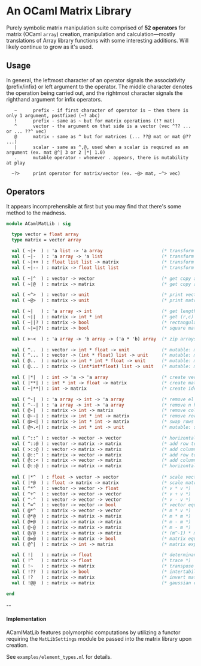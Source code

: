 # An OCaml Matrix Library

Purely symbolic matrix manipulation suite comprised of **52 operators** for matrix (OCaml `array`) creation, manipulation and calculation—mostly translations of Array library functions with some interesting additions. Will likely continue to grow as it's used.



## Usage

In general, the leftmost character of an operator signals the associativity (prefix/infix) or left argument to the operator. The middle character denotes the operation being carried out, and the rightmost character signals the righthand argument for infix operators.
```
   ~      prefix - if first character of operator is ~ then there is only 1 argument, postfixed (~? abc) 
   !      prefix - same as ~ but for matrix operations (!? mat)
   ^      vector - the argument on that side is a vector (vec ^?? ... or ... ??^ vec)
   @      matrix - same as ^ but for matrices (... ??@ mat or mat @?? ...)
   |      scalar - same as ^,@, used when a scalar is required as an argument (ex. mat @^| 3 or 2 |*| 1.0)
   .      mutable operator - whenever . appears, there is mutability at play 

  ~?>     print operator for matrix/vector (ex. ~@> mat, ~^> vec)
```



## Operators

It appears incomprehensible at first but you may find that there's some method to the madness.
``` ocaml
module ACamlMatLib : sig

  type vector = float array         
  type matrix = vector array  

  val ( ~|+  ) : 'a list -> 'a array                      (* transform list to array *)
  val ( ~|-  ) : 'a array -> 'a list                      (* transform array to list *)
  val ( ~|++ ) : float list list -> matrix                (* transform list list to matrix *)
  val ( ~|-- ) : matrix -> float list list                (* transform matrix to list list *)

  val ( ~|^  ) : vector -> vector                         (* get copy a vector *)
  val ( ~|@  ) : matrix -> matrix                         (* get copy a matrix *)

  val ( ~^>  ) : vector -> unit                           (* print vector *)
  val ( ~@>  ) : matrix -> unit                           (* print matrix *)

  val ( ~|   ) : 'a array -> int                          (* get length of v, or #rows of m *)
  val ( ~||  ) : matrix -> int * int                      (* get (r,c) size of matrix *)
  val ( ~||? ) : matrix -> bool                           (* rectangular matrix test *)
  val ( ~|=|?) : matrix -> bool                           (* square matrix test *)

  val ( >~<  ) : 'a array -> 'b array -> ('a * 'b) array  (* zip arrays to tupled array *)

  val ( ^..  ) : vector -> int * float -> unit            (* mutable: modify index in vector *)
  val ( ^... ) : vector -> (int * float) list -> unit     (* mutable: modify many vector els *)
  val ( @..  ) : matrix -> int * int * float -> unit      (* mutable: modify index in matrix *)
  val ( @... ) : matrix -> (int*int*float) list -> unit   (* mutable: modify many els in mat *)

  val ( |*|  ) : int -> 'a -> 'a array                    (* create vector *)
  val ( |**| ) : int * int -> float -> matrix             (* create matrix *)
  val ( ~|**|) : int -> matrix                            (* create identity matrix of size *)

  val ( ^-|  ) : 'a array -> int -> 'a array              (* remove el from v, or row from m *)
  val ( ^--| ) : 'a array -> int -> 'a array              (* remove n head elements *)
  val ( @-|  ) : matrix -> int -> matrix                  (* remove col from matrix *)
  val ( @--| ) : matrix -> int * int -> matrix            (* remove row,col from matrix *)
  val ( @><| ) : matrix -> int * int -> matrix            (* swap rows in matrix *)
  val ( @>.<|) : matrix -> int * int -> unit              (* mutable: swap rows in matrix *)

  val ( ^::^ ) : vector -> vector -> vector               (* horizontally join vectors *)
  val ( ^::@ ) : vector -> matrix -> matrix               (* add row to top of matrix *)
  val ( >::@ ) : vector -> matrix -> matrix               (* add column to front of matrix *)
  val ( @::^ ) : matrix -> vector -> matrix               (* add row to bottom of matrix *)
  val ( @::< ) : matrix -> vector -> matrix               (* add column to right of matrix *)
  val ( @::@ ) : matrix -> matrix -> matrix               (* horizontally join matrices *)
  
  val ( |*^  ) : float -> vector -> vector                (* scale vector *)
  val ( |*@  ) : float -> matrix -> matrix                (* scale matrix *)  
  val ( ^*^  ) : vector -> vector -> float                (* v * v *)
  val ( ^+^  ) : vector -> vector -> vector               (* v + v *)
  val ( ^-^  ) : vector -> vector -> vector               (* v - v *)
  val ( ^=^  ) : vector -> vector -> bool                 (* vector equality *)
  val ( @*^  ) : matrix -> vector -> vector               (* m * v *)
  val ( @*@  ) : matrix -> matrix -> matrix               (* m * m *)
  val ( @+@  ) : matrix -> matrix -> matrix               (* m - m *)
  val ( @-@  ) : matrix -> matrix -> matrix               (* m - m *)
  val ( @/@  ) : matrix -> matrix -> matrix               (* (m^-1) * m *)
  val ( @=@  ) : matrix -> matrix -> bool                 (* matrix equality *)
  val ( @^|  ) : matrix -> int -> matrix                  (* matrix exponent *)

  val ( !|   ) : matrix -> float                          (* determinant *)
  val ( !^   ) : matrix -> float                          (* trace *) 
  val ( !~   ) : matrix -> matrix                         (* transpose *)
  val ( !??  ) : matrix -> bool                           (* intertability test *)
  val ( !?   ) : matrix -> matrix                         (* invert matrix *)
  val ( !@@  ) : matrix -> matrix                         (* gaussian elimination *)

end
```


--

#### Implementation

ACamlMatLib features polymorphic computations by utilizing a functor requiring the `MatLibSettings` module be passed into the matrix library upon creation. 

See `examples/element_types.ml` for details.
<!-- 
An example using:
```ocaml

The current form of ACamlMatLib uses native floats but can be easily changed by altering the block defining literals:
``` ocaml
  type vector = float array 

  let zero = 0. and one = 1. 
  and absol = fun x -> abs_float x
  and elprint = fun e -> sprintf "%0.3f\t" e
  and epsilon = 1e-7
  and ( &+ ) a b = a+.b
  and ( &- ) a b = a-.b
  and ( &* ) a b = a*.b
  and ( &/ ) a b = a/.b
``` -->
